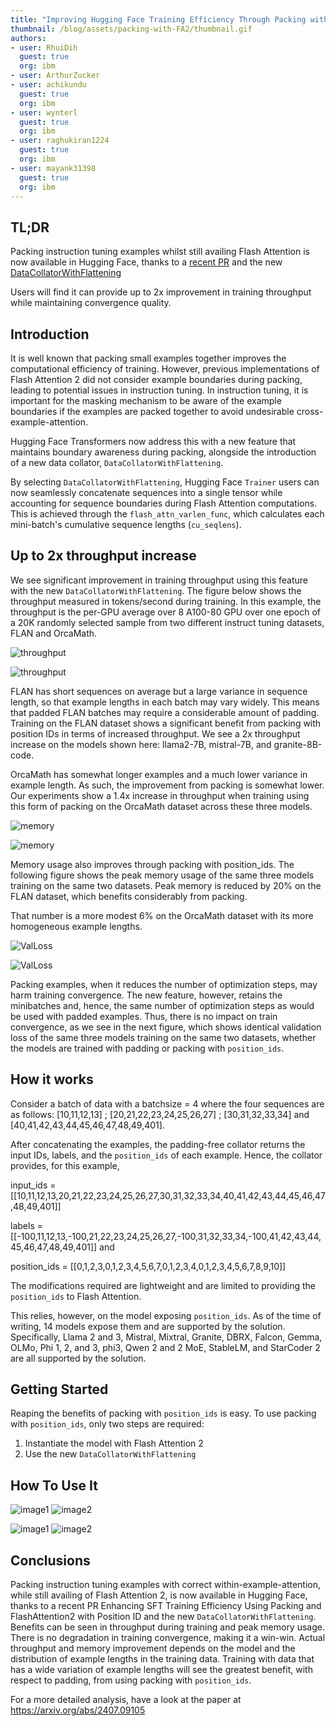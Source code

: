 ```yaml
---
title: "Improving Hugging Face Training Efficiency Through Packing with Flash Attention" 
thumbnail: /blog/assets/packing-with-FA2/thumbnail.gif
authors:
- user: RhuiDih
  guest: true
  org: ibm
- user: ArthurZucker
- user: achikundu
  guest: true
  org: ibm
- user: wynterl
  guest: true
  org: ibm
- user: raghukiran1224
  guest: true
  org: ibm
- user: mayank31398
  guest: true
  org: ibm
---
```



## TL;DR

Packing instruction tuning examples whilst still availing Flash Attention is now available in Hugging Face, thanks to a [recent PR](https://github.com/huggingface/transformers/pull/31629) and the new [DataCollatorWithFlattening](https://huggingface.co/docs/transformers/main/en/main_classes/data_collator#transformers.DataCollatorWithFlattening)
 
Users will find it can provide up to 2x improvement in training throughput while maintaining convergence quality.

## Introduction
It is well known that packing small examples together improves the computational efficiency of training. However, previous implementations of Flash Attention 2 did not consider example boundaries during packing, leading to potential issues in instruction tuning. In instruction tuning, it is important for the masking mechanism to be aware of the example boundaries if the examples are packed together to avoid undesirable cross-example-attention. 

Hugging Face Transformers now address this with a new feature that maintains boundary awareness during packing, alongside the introduction of a new data collator, `DataCollatorWithFlattening`.

By selecting `DataCollatorWithFlattening`, Hugging Face `Trainer` users can now seamlessly concatenate sequences into a single tensor while accounting for sequence boundaries during Flash Attention computations. This is achieved through the `flash_attn_varlen_func`, which calculates each mini-batch's cumulative sequence lengths (`cu_seqlens`).

## Up to 2x throughput increase 

We see significant improvement in training throughput using this feature with the new `DataCollatorWithFlattening`. The figure below shows the throughput measured in tokens/second during training. In this example, the throughput is the per-GPU average over 8 A100-80 GPU over one epoch of a 20K randomly selected sample from two different instruct tuning datasets, FLAN and OrcaMath. 

![throughput](https://github.com/user-attachments/assets/09248359-5aa2-4b36-b896-ba76f98ecbfa)

![throughput](https://huggingface.co/datasets/huggingface/documentation-images/resolve/main/blog/packing-with-FA2/thruput.png)


FLAN has short sequences on average but a large variance in sequence length, so that example lengths in each batch may vary widely. This means that padded FLAN batches may require a considerable amount of padding. Training on the FLAN dataset shows a significant benefit from packing with position IDs in terms of increased throughput. We see a 2x throughput increase on the models shown here: llama2-7B, mistral-7B, and granite-8B-code. 

OrcaMath has somewhat longer examples and a much lower variance in example length. As such, the improvement from packing is somewhat lower. Our experiments show a 1.4x increase in throughput when training using this form of packing on the OrcaMath dataset across these three models.

![memory](https://github.com/user-attachments/assets/377caa9c-cef5-4472-9128-85eb158faebf)

![memory](https://huggingface.co/datasets/huggingface/documentation-images/resolve/main/blog/packing-with-FA2/memory.png)


Memory usage also improves through packing with position_ids. The following figure shows the peak memory usage of the same three models training on the same two datasets. Peak memory is reduced by 20% on the FLAN dataset, which benefits considerably from packing. 

That number is a more modest 6% on the OrcaMath dataset with its more homogeneous example lengths.

![ValLoss](https://github.com/user-attachments/assets/3fc30fd6-85a8-4f76-a644-7a0a7f16487d)

![ValLoss](https://huggingface.co/datasets/huggingface/documentation-images/resolve/main/blog/packing-with-FA2/ValLoss.png)



Packing examples, when it reduces the number of optimization steps, may harm training convergence. The new feature, however, retains the minibatches and, hence, the same number of optimization steps as would be used with padded examples. Thus, there is no impact on train convergence, as we see in the next figure, which shows identical validation loss of the same three models training on the same two datasets, whether the models are trained with padding or packing with `position_ids`.

## How it works 
Consider a batch of data with a batchsize = 4 where the four sequences are as follows:
[10,11,12,13] ; [20,21,22,23,24,25,26,27] ; [30,31,32,33,34] and [40,41,42,43,44,45,46,47,48,49,401].

After concatenating the examples, the padding-free collator returns the input IDs, labels, and the `position_ids` of each example. Hence, the collator provides, for this example,  

input_ids = [[10,11,12,13,20,21,22,23,24,25,26,27,30,31,32,33,34,40,41,42,43,44,45,46,47,48,49,401]]

labels = [[-100,11,12,13,-100,21,22,23,24,25,26,27,-100,31,32,33,34,-100,41,42,43,44,45,46,47,48,49,401]] and

position_ids = [[0,1,2,3,0,1,2,3,4,5,6,7,0,1,2,3,4,0,1,2,3,4,5,6,7,8,9,10]]

The modifications required are lightweight and are limited to providing the `position_ids` to Flash Attention. 

This relies, however, on the model exposing `position_ids`. As of the time of writing, 14 models expose them and are supported by the solution. Specifically, Llama 2 and 3, Mistral, Mixtral, Granite, DBRX, Falcon, Gemma, OLMo, Phi 1, 2, and 3, phi3, Qwen 2 and 2 MoE, StableLM, and StarCoder 2 are all supported by the solution.

## Getting Started
Reaping the benefits of packing with `position_ids` is easy. To use packing with `position_ids`, only two steps are required:

1) Instantiate the model with Flash Attention 2
2) Use the new `DataCollatorWithFlattening`
   
## How To Use It

![image1](https://github.com/user-attachments/assets/43790e8c-c2ca-4bc3-98ce-f06169624b2d)
![image2](https://github.com/user-attachments/assets/6a77f17d-9289-4850-b293-543aa67f7d2e)

![image1](https://huggingface.co/datasets/huggingface/documentation-images/resolve/main/blog/packing-with-FA2/image1.png)
![image2](https://huggingface.co/datasets/huggingface/documentation-images/resolve/main/blog/packing-with-FA2/image2.png)

## Conclusions

Packing instruction tuning examples with correct within-example-attention, while still availing of Flash Attention 2, is now available in Hugging Face, thanks to a recent PR Enhancing SFT Training Efficiency Using Packing and FlashAttention2 with Position ID and the new `DataCollatorWithFlattening`. Benefits can be seen in throughput during training and peak memory usage. There is no degradation in training convergence, making it a win-win. Actual throughput and memory improvement depends on the model and the distribution of example lengths in the training data. Training with data that has a wide variation of example lengths will see the greatest benefit, with respect to padding, from using packing with `position_ids`.

For a more detailed analysis, have a look at the paper at https://arxiv.org/abs/2407.09105


